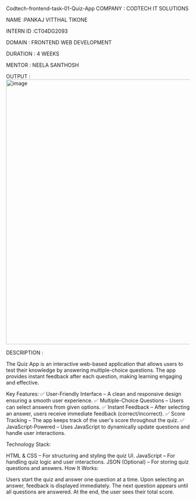 Codtech-frontend-task-01-Quiz-App
COMPANY : CODTECH IT SOLUTIONS

NAME :PANKAJ VITTHAL TIKONE

INTERN ID :CT04DG2093 

DOMAIN : FRONTEND WEB DEVELOPMENT

DURATION : 4 WEEKS

MENTOR : NEELA SANTHOSH

OUTPUT : <img width="1277" height="725" alt="image" src="https://github.com/user-attachments/assets/1228865c-e5ae-42ed-b44b-b1351fcc555a" />


DESCRIPTION :

The Quiz App is an interactive web-based application that allows users to test their knowledge by answering multiple-choice questions. The app provides instant feedback after each question, making learning engaging and effective.

Key Features:
✅ User-Friendly Interface – A clean and responsive design ensuring a smooth user experience.
✅ Multiple-Choice Questions – Users can select answers from given options.
✅ Instant Feedback – After selecting an answer, users receive immediate feedback (correct/incorrect).
✅ Score Tracking – The app keeps track of the user's score throughout the quiz.
✅ JavaScript-Powered – Uses JavaScript to dynamically update questions and handle user interactions.

Technology Stack:

HTML & CSS – For structuring and styling the quiz UI.
JavaScript – For handling quiz logic and user interactions.
JSON (Optional) – For storing quiz questions and answers.
How It Works:

Users start the quiz and answer one question at a time.
Upon selecting an answer, feedback is displayed immediately.
The next question appears until all questions are answered.
At the end, the user sees their total score.
